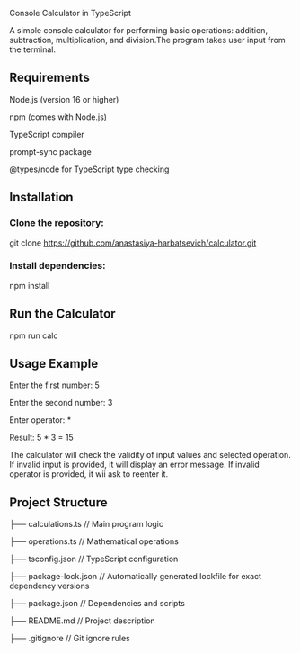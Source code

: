 Console Calculator in TypeScript

A simple console calculator for performing basic operations: addition, subtraction, multiplication, and division.The program takes user input from the terminal.

## Requirements

Node.js (version 16 or higher)

npm (comes with Node.js)

TypeScript compiler

prompt-sync package

@types/node for TypeScript type checking

## Installation

### Clone the repository:

git clone https://github.com/anastasiya-harbatsevich/calculator.git

### Install dependencies:

npm install

## Run the Calculator

npm run calc

## Usage Example

Enter the first number: 5

Enter the second number: 3

Enter operator: *

Result: 5 * 3 = 15

The calculator will check the validity of input values and selected operation. If invalid input is provided, it will display an error message. If invalid operator is provided, it wii ask to reenter it.

## Project Structure

├── calculations.ts    // Main program logic

├── operations.ts      // Mathematical operations

├── tsconfig.json      // TypeScript configuration

├── package-lock.json  // Automatically generated lockfile for exact dependency versions

├── package.json       // Dependencies and scripts

├── README.md          // Project description

├── .gitignore         // Git ignore rules